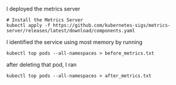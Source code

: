 I deployed the metrics server

```
# Install the Metrics Server
kubectl apply -f https://github.com/kubernetes-sigs/metrics-server/releases/latest/download/components.yaml
```

I identified the service using most memory by running
```
kubectl top pods --all-namespaces > before_metrics.txt
```

after deleting that pod, I ran
```
kubectl top pods --all-namespaces > after_metrics.txt
```